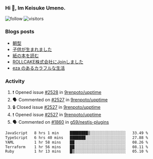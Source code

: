 ### Hi 👋, Im Keisuke Umeno.

<!--
**9renpoto/9renpoto** is a ✨ _special_ ✨ repository because its `README.md` (this file) appears on your GitHub profile.

Here are some ideas to get you started:

- 🔭 I’m currently working on ...
- 🌱 I’m currently learning ...
- 👯 I’m looking to collaborate on ...
- 🤔 I’m looking for help with ...
- 💬 Ask me about ...
- 📫 How to reach me: ...
- 😄 Pronouns: ...
- ⚡ Fun fact: ...
-->

![follow](https://img.shields.io/github/followers/9renpoto?label=Follow&style=social)
![visitors](https://komarev.com/ghpvc/?username=9renpoto&label=Profile%20views&color=0e75b6&style=flat)

### Blogs posts

<!-- BLOG-POST-LIST:START -->
- [朝型](https://9renpoto.win/entry/2024/05/29/im-an-early)
- [子供が生まれました](https://9renpoto.win/entry/2024/04/18/hello-world)
- [紙の本を読む](https://9renpoto.win/entry/2024/02/25/reading-papar-book)
- [ROLLCAKE株式会社にJoinしました](https://9renpoto.win/entry/2024/02/11/join)
- [eza のあるカラフルな生活](https://9renpoto.win/entry/2024/02/01/eza)
<!-- BLOG-POST-LIST:END -->

### Activity

<!--START_SECTION:activity-->
1. ❗ Opened issue [#2528](https://github.com/9renpoto/upptime/issues/2528) in [9renpoto/upptime](https://github.com/9renpoto/upptime)
2. 🗣 Commented on [#2527](https://github.com/9renpoto/upptime/issues/2527#issuecomment-2217188566) in [9renpoto/upptime](https://github.com/9renpoto/upptime)
3. 🔒 Closed issue [#2527](https://github.com/9renpoto/upptime/issues/2527) in [9renpoto/upptime](https://github.com/9renpoto/upptime)
4. ❗ Opened issue [#2527](https://github.com/9renpoto/upptime/issues/2527) in [9renpoto/upptime](https://github.com/9renpoto/upptime)
5. 🗣 Commented on [#1860](https://github.com/g59/nestjs-plugins/pull/1860#issuecomment-2217124952) in [g59/nestjs-plugins](https://github.com/g59/nestjs-plugins)
<!--END_SECTION:activity-->

<!--START_SECTION:waka-->

```txt
JavaScript   8 hrs 1 min     ████████▒░░░░░░░░░░░░░░░░   33.49 %
TypeScript   6 hrs 40 mins   ███████░░░░░░░░░░░░░░░░░░   27.88 %
YAML         1 hr 58 mins    ██░░░░░░░░░░░░░░░░░░░░░░░   08.26 %
Terraform    1 hr 56 mins    ██░░░░░░░░░░░░░░░░░░░░░░░   08.11 %
Ruby         1 hr 13 mins    █▒░░░░░░░░░░░░░░░░░░░░░░░   05.10 %
```

<!--END_SECTION:waka-->
